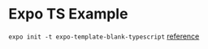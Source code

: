 # Expo TS Example

`expo init -t expo-template-blank-typescript`
[reference](https://docs.expo.dev/guides/typescript/#starting-from-scratch-using-a-typescript-template)
